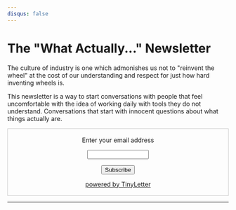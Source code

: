 ```yaml
---
disqus: false
---
```


# The "What Actually..." Newsletter

The culture of industry is one which admonishes us not to "reinvent the wheel" at the cost of our understanding and respect for just how hard inventing wheels is.

This newsletter is a way to start conversations with people that feel uncomfortable with the idea of working daily with tools they do not understand. Conversations that start with innocent questions about what things actually are.

<form style="border:1px solid #ccc;padding:3px;text-align:center;" action="https://tinyletter.com/rayheberer" method="post" target="popupwindow" onsubmit="window.open('https://tinyletter.com/rayheberer', 'popupwindow', 'scrollbars=yes,width=800,height=600');return true"><p><label for="tlemail">Enter your email address</label></p><p><input type="text" style="width:140px" name="email" id="tlemail" /></p><input type="hidden" value="1" name="embed"/><input type="submit" value="Subscribe" /><p><a href="https://tinyletter.com" target="_blank">powered by TinyLetter</a></p></form>

<hr>